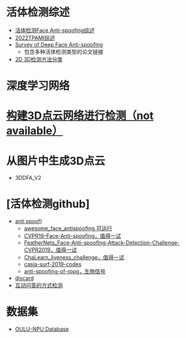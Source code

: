 

# 活体检测综述
- [活体检测Face Anti-spoofing综述](https://zhuanlan.zhihu.com/p/43480539)
- [2022TPAMI综述](https://arxiv.org/pdf/2106.14948.pdf)
- [Survey of Deep Face Anti-spoofing](https://github.com/ZitongYu/DeepFAS) 
  - 包含多种活体检测类型的论文链接
- [2D 3D检测方法分类](http://www.cbsr.ia.ac.cn/users/jwan/papers/IJB2020-3DPCNet.pdf)

# 深度学习网络
# [构建3D点云网络进行检测（not available）](https://github.com/cyberlabsai/3dpc-net)

# 从图片中生成3D点云
- 3DDFA_V2

# [活体检测github]
- [anti spoof](https://github.com/search?l=Python&q=%E6%B4%BB%E4%BD%93%E6%A3%80%E6%B5%8B&type=Repositories))
  - [awesome_face_antispoofing,可运行](https://github.com/JinghuiZhou/awesome_face_antispoofing)
  - [CVPR19-Face-Anti-spoofing，值得一试](https://github.com/SeuTao/CVPR19-Face-Anti-spoofing)
  - [FeatherNets_Face-Anti-spoofing-Attack-Detection-Challenge-CVPR2019，值得一试](https://github.com/SoftwareGift/FeatherNets_Face-Anti-spoofing-Attack-Detection-Challenge-CVPR2019)
  - [ChaLearn_liveness_challenge，值得一试](https://github.com/AlexanderParkin/ChaLearn_liveness_challenge/issues/9)
  - [casia-surf-2019-codes](https://github.com/zzzkk2009/casia-surf-2019-codes)
  - [anti-spoofing-of-rppg，生物信号](https://github.com/shicaiwei123/anti-spoofing-of-rppg)
- [discard](https://github.com/search?l=Python&q=%E6%B4%BB%E4%BD%93%E6%A3%80%E6%B5%8B&type=Repositories)
- [互动问答的方式检测](https://github.com/juan-csv/face_liveness_detection-Anti-spoofing)

# 数据集
- [OULU-NPU Database](https://sites.google.com/site/oulunpudatabase/)
